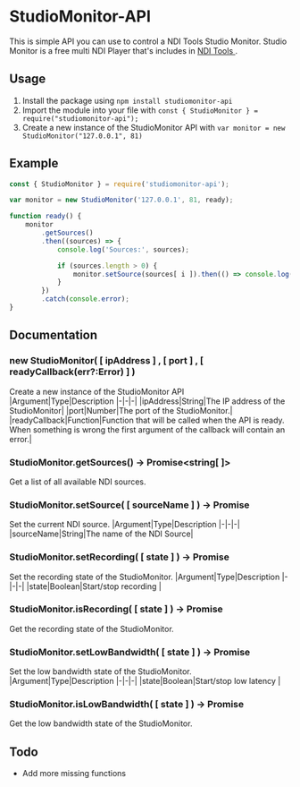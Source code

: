 # StudioMonitor-API
This is simple API you can use to control a NDI Tools Studio Monitor. Studio Monitor is a free multi NDI Player that's includes in [ NDI Tools ](https://ndi.tv/tools/).

## Usage
1. Install the package using `npm install studiomonitor-api`
2. Import the module into your file with `const { StudioMonitor } = require("studiomonitor-api");`
3. Create a new instance of the StudioMonitor API with `var monitor = new StudioMonitor("127.0.0.1", 81)`

## Example
````javascript
const { StudioMonitor } = require('studiomonitor-api');

var monitor = new StudioMonitor('127.0.0.1', 81, ready);

function ready() {
	monitor
		.getSources()
		.then((sources) => {
			console.log('Sources:', sources);

			if (sources.length > 0) {
				monitor.setSource(sources[ i ]).then(() => console.log('Set source')).catch(console.error);
			}
		})
		.catch(console.error);
}

````

## Documentation
### new StudioMonitor( [ ipAddress ] , [ port ] , [ readyCallback(err?:Error) ] ) 
Create a new instance of the StudioMonitor API
|Argument|Type|Description
|-|-|-|
|ipAddress|String|The IP address of the StudioMonitor|
|port|Number|The port of the StudioMonitor.|
|readyCallback|Function|Function that will be called when the API is ready. When something is wrong the first argument of the callback will contain an error.|

### StudioMonitor.getSources() -> Promise<string[  ]>
Get a list of all available NDI sources.

### StudioMonitor.setSource( [ sourceName ] ) -> Promise<void>
Set the current NDI source.
|Argument|Type|Description
|-|-|-|
|sourceName|String|The name of the NDI Source|

### StudioMonitor.setRecording( [ state ] ) -> Promise<void>
Set the recording state of the StudioMonitor.
|Argument|Type|Description
|-|-|-|
|state|Boolean|Start/stop recording |

### StudioMonitor.isRecording( [ state ] ) -> Promise<boolean>
Get the recording state of the StudioMonitor.

### StudioMonitor.setLowBandwidth( [ state ] ) -> Promise<void>
Set the low bandwidth state of the StudioMonitor.
|Argument|Type|Description
|-|-|-|
|state|Boolean|Start/stop low latency |

### StudioMonitor.isLowBandwidth( [ state ] ) -> Promise<boolean>
Get the low bandwidth state of the StudioMonitor.

## Todo
* Add more missing functions